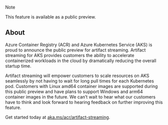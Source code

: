 > [!NOTE]
> This feature is available as a public preview.

## About

Azure Container Registry (ACR) and Azure Kubernetes Service (AKS) is proud to announce the public preview for artifact streaming. Artifact streaming for AKS provides customers the ability to accelerate containerized workloads in the cloud by dramatically reducing the overall startup time.

Artifact streaming will empower customers to scale resources on AKS seamlessly by not having to wait for long pull times for each Kubernetes pod. Customers with Linux amd64 container images are supported during this public preview and have plans to support Windows and arm64 container images in the future. We can’t wait to hear what our customers have to think and look forward to hearing feedback on further improving this feature. 

Get started today at [aka.ms/acr/artifact-streaming](https://aka.ms/acr/artifact-streaming).


